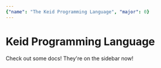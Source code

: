 ```yaml
---
{"name": "The Keid Programming Language", "major": 0}
---
```


# Keid Programming Language

Check out some docs! They're on the sidebar now!
